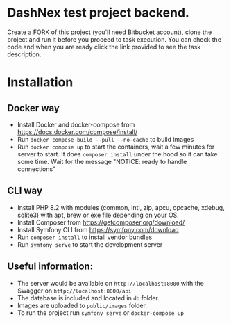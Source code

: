 # DashNex test project backend.

Create a FORK of this project (you'll need Bitbucket account), clone the project and run it before you proceed to task execution. You can check the code and when you are ready click the link provided to see the task description.

# Installation

## Docker way
- Install Docker and docker-compose from https://docs.docker.com/compose/install/
- Run `docker compose build --pull --no-cache` to build images
- Run `docker compose up` to start the containers, wait a few minutes for server to start. It does `composer install` under the hood so it can take some time. Wait for the message "NOTICE: ready to handle connections"

## CLI way
- Install PHP 8.2 with modules (common, intl, zip, apcu, opcache, xdebug, sqlite3) with apt, brew or exe file depending on your OS.
- Install Composer from https://getcomposer.org/download/
- Install Symfony CLI from https://symfony.com/download
- Run `composer install` to install vendor bundles
- Run `symfony serve` to start the development server

## Useful information:

- The server would be available on `http://localhost:8000` with the Swagger on `http://localhost:8000/api`
- The database is included and located in `db` folder.
- Images are uploaded to `public/images` folder.
- To run the project run `symfony serve` or `docker-compose up`